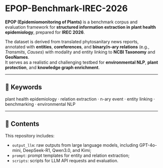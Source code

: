 # EPOP-Benchmark-IREC-2026

**EPOP (Epidemiomonitoring of Plants)** is a benchmark corpus and evaluation framework for **structured information extraction in plant health epidemiology**, prepared for **IREC 2026**.  

The dataset is derived from translated phytosanitary news reports, annotated with **entities**, **coreferences**, and **binary/n-ary relations** (e.g., *Transmits*, *Causes*) with modality and entity linking to **NCBI Taxonomy** and **GeoNames**.  
It serves as a realistic and challenging testbed for **environmental NLP**, **plant protection**, and **knowledge graph enrichment**.

---

## 🔑 Keywords
plant health epidemiology · relation extraction · n-ary event · entity linking · benchmarking · environmental NLP

---

## 📘 Contents
This repository includes:
- `output_llm`: raw outputs from large language models, including GPT-4o-mini, DeepSeek-R1, Qwen3.0, and Kimi;  
- `prompt`: prompt templates for entity and relation extraction;  
- `scripts`: scripts for LLM API requests and evaluation.  

